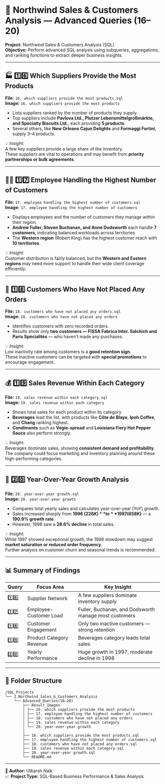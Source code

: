# 🧠 Northwind Sales & Customers Analysis — Advanced Queries (16–20)

**Project:** Northwind Sales & Customers Analysis (SQL)  
**Objective:** Perform advanced SQL analysis using subqueries, aggregations, and ranking functions to extract deeper business insights.

---

## 🏭 1️⃣6️⃣ Which Suppliers Provide the Most Products
**File:** `16. which suppliers provide the most products.sql`  
**Image:** `16. which suppliers provide the most products`

- Lists suppliers ranked by the number of products they supply.  
- Top suppliers include **Pavlova Ltd., Plutzer Lebensmittelgroßmärkte, and Specialty Biscuits Ltd.**, each providing **5 products**.  
- Several others, like **New Orleans Cajun Delights** and **Formaggi Fortini**, supply 3–4 products.  

💡 *Insight:*  
A few key suppliers provide a large share of the inventory.  
These suppliers are vital to operations and may benefit from **priority partnerships or bulk agreements**.

---

## 👩‍💼 1️⃣7️⃣ Employee Handling the Highest Number of Customers
**File:** `17. employee handling the highest number of customers.sql`  
**Image:** `17. employee handling the highest number of customers`

- Displays employees and the number of customers they manage within their region.  
- **Andrew Fuller, Steven Buchanan, and Anne Dodsworth** each handle **7 customers**, indicating balanced workloads across territories.  
- The **Western region** (Robert King) has the highest customer reach with **10 territories**.  

💡 *Insight:*  
Customer distribution is fairly balanced, but the **Western and Eastern regions** may need more support to handle their wide client coverage efficiently.

---

## 🧾 1️⃣8️⃣ Customers Who Have Not Placed Any Orders
**File:** `18. customers who have not placed any orders.sql`  
**Image:** `18. customers who have not placed any orders`

- Identifies customers with zero recorded orders.  
- Results show only **two customers — FISSA Fabrica Inter. Salchich and Paris Spécialités** — who haven’t made any purchases.  

💡 *Insight:*  
Low inactivity rate among customers is a **good retention sign**.  
These inactive customers can be targeted with **special promotions** to encourage engagement.

---

## 💰 1️⃣9️⃣ Sales Revenue Within Each Category
**File:** `19. sales revenue within each category.sql`  
**Image:** `19. sales revenue within each category`

- Shows total sales for each product within its category.  
- **Beverages** lead the list, with products like **Côte de Blaye**, **Ipoh Coffee**, and **Chang** ranking highest.  
- **Condiments** such as **Vegie-spread** and **Louisiana Fiery Hot Pepper Sauce** also perform strongly.  

💡 *Insight:*  
Beverages dominate sales, showing **consistent demand and profitability**.  
The company could focus marketing and inventory planning around these high-performing categories.

---

## 📆 2️⃣0️⃣ Year-Over-Year Growth Analysis
**File:** `20. year-over-year growth.sql`  
**Image:** `20. year-over-year growth`

- Compares total yearly sales and calculates year-over-year (YoY) growth.  
- Sales increased sharply from **1996 ($226K)** to **1997 ($658K)** — a **190.9% growth rate**.  
- However, 1998 saw a **28.6% decline** in total sales.  

💡 *Insight:*  
While 1997 showed exceptional growth, the 1998 slowdown may suggest **market saturation or reduced order frequency**.  
Further analysis on customer churn and seasonal trends is recommended.

---

## 📊 Summary of Findings
| Query | Focus Area | Key Insight |
|--------|-------------|-------------|
| 1️⃣6️⃣ | Supplier Network | A few suppliers dominate inventory supply |
| 1️⃣7️⃣ | Employee-Customer Load | Fuller, Buchanan, and Dodsworth manage most customers |
| 1️⃣8️⃣ | Customer Engagement | Only two inactive customers — strong retention |
| 1️⃣9️⃣ | Product Category Revenue | Beverages category leads total sales |
| 2️⃣0️⃣ | Yearly Performance | Huge growth in 1997, moderate decline in 1998 |

---

## 📂 Folder Structure
```
/SQL_Projects
└── 2.Northwind_Sales_&_Customers_Analysis
    └── Advanced_Queries(16–20)
        ├── Result_Images
        │ ├── 16. which suppliers provide the most products
        │ ├── 17. employee handling the highest number of customers
        │ ├── 18. customers who have not placed any orders
        │ ├── 19. sales revenue within each category
        │ └── 20. year-over-year growth
        │
        ├── 16. which suppliers provide the most products.sql
        ├── 17. employee handling the highest number of customers.sql
        ├── 18. customers who have not placed any orders.sql
        ├── 19. sales revenue within each category.sql
        ├── 20. year-over-year growth.sql
        └── README.md
```

---

📌 **Author:** Utkarsh Naik  
📈 **Project Type:** SQL-Based Business Performance & Sales Analysis  
